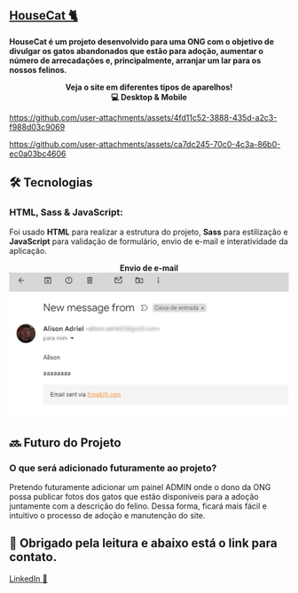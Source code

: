  ## [HouseCat 🐈 ](https://housecat-zeta.vercel.app/)

<b>HouseCat é um projeto desenvolvido para uma ONG com o objetivo de divulgar os gatos abandonados que estão para adoção,
aumentar o número de arrecadações e, principalmente, arranjar um lar para os nossos felinos.</b>





<p align="center"> <b>Veja o site em diferentes tipos de aparelhos!</b> <br/>
  <b> 💻 Desktop & Mobile</b>
  </p>
 







https://github.com/user-attachments/assets/4fd11c52-3888-435d-a2c3-f988d03c9069









https://github.com/user-attachments/assets/ca7dc245-70c0-4c3a-86b0-ec0a03bc4606







 








<h2> 🛠️ Tecnologias</h2>

### HTML, Sass & JavaScript:
Foi usado <b>HTML</b> para realizar a estrutura do projeto, <b>Sass</b> para estilização e <b>JavaScript</b> para validação de formulário, envio de e-mail e interatividade da aplicação.

<p align="center">
  <b>Envio de e-mail</b>
  <img src="src/assets/readme/email-teste.png" width="1200px">
</p>

<h2> 🔜 Futuro do Projeto</h2>

### O que será adicionado futuramente ao projeto?
Pretendo futuramente adicionar um painel ADMIN onde o dono da ONG possa publicar fotos dos gatos que estão disponíveis para a adoção juntamente com a descrição do felino.
Dessa forma, ficará mais fácil e intuitivo o processo de adoção e manutenção do site.


## 👋 Obrigado pela leitura e abaixo está o link para contato.

[LinkedIn 💬](https://www.linkedin.com/in/alisonadriel/)






